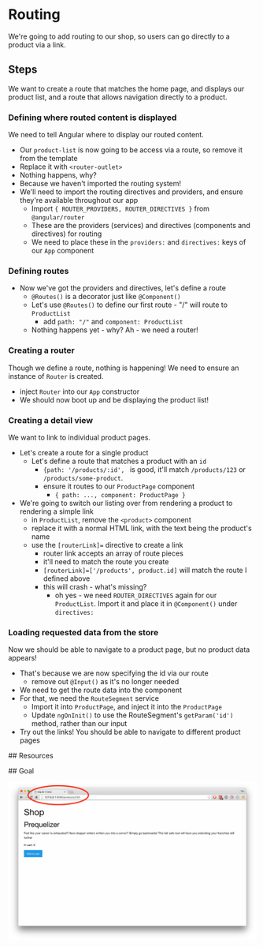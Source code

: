 # Routing

We're going to add routing to our shop, so users can go directly
to a product via a link.

## Steps

We want to create a route that matches the home page, and displays our product list, and a route that allows navigation directly to a product.

### Defining where routed content is displayed

We need to tell Angular where to display our routed content.

- Our `product-list` is now going to be access via a route, so remove it from the template
- Replace it with `<router-outlet>`
- Nothing happens, why?
- Because we haven't imported the routing system!
- We'll need to import the routing directives and providers, and ensure they're available throughout our app
  - Import `{ ROUTER_PROVIDERS, ROUTER_DIRECTIVES }` from `@angular/router`
  - These are the providers (services) and directives (components and directives) for routing
  - We need to place these in the `providers:` and `directives:` keys of our `App` component

### Defining routes

- Now we've got the providers and directives, let's define a route
  - `@Routes()` is a decorator just like `@Component()`
  - Let's use `@Routes()` to define our first route - "/" will route to `ProductList`
    - add `path: "/"` and `component: ProductList`
  - Nothing happens yet - why? Ah - we need a router!

### Creating a router

Though we define a route, nothing is happening! We need to ensure an instance of `Router` is created.

- inject `Router` into our `App` constructor
- We should now boot up and be displaying the product list!

### Creating a detail view
We want to link to individual product pages.

- Let's create a route for a single product
  - Let's define a route that matches a product with an `id`
    - `{path: '/products/:id', ` is good, it'll match `/products/123` or `/products/some-product`.
    - ensure it routes to our `ProductPage` component
      - `{ path: ..., component: ProductPage }`
- We're going to switch our listing over from rendering a product to rendering a simple link 
  - in `ProductList`, remove the `<product>` component
  - replace it with a normal HTML link, with the text being the product's name
  - use the `[routerLink]=` directive to create a link
    - router link accepts an array of route pieces
    - it'll need to match the route you create
    - `[routerLink]=['/products', product.id]` will match the route I defined above
    - this will crash - what's missing?
      - oh yes - we need `ROUTER_DIRECTIVES` again for our `ProductList`. Import it and place it in `@Component()` under `directives:`


### Loading requested data from the store

Now we should be able to navigate to a product page, but no product data appears!

- That's because we are now specifying the id via our route
  - remove out `@Input()` as it's no longer needed
- We need to get the route data into the component
- For that, we need the `RouteSegment` service
  - Import it into `ProductPage`, and inject it into the `ProductPage`
  - Update `ngOnInit()` to use the RouteSegment's `getParam('id')` method, rather than our input
- Try out the links! You should be able to navigate to different product pages


## Resources

## Goal

![Routing](routing.png)
